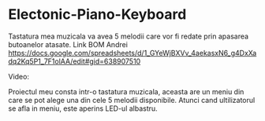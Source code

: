 # Electonic-Piano-Keyboard
Tastatura mea muzicala va avea 5 melodii care vor fi redate prin apasarea butoanelor atasate.
Link BOM Andrei https://docs.google.com/spreadsheets/d/1_GYeWjBXVv_4aekasxN6_g4DxXadq2Kq5P1_7F1olAA/edit#gid=638907510

Video:  

Proiectul meu consta intr-o tastatura muzicala, aceasta are un meniu din care se pot alege una din cele 5 melodii disponibile. Atunci cand ultilizatorul se afla in meniu, este aperins LED-ul albastru.
